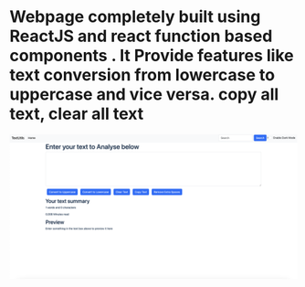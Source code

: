 # Webpage completely built using ReactJS and react function based components . It Provide features like text conversion from lowercase to uppercase and vice versa. copy all text, clear all text

![TextUtils](public/Demo.png)
